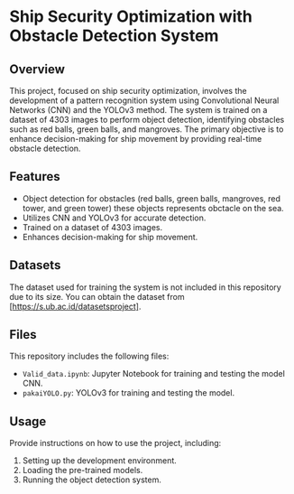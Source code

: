 # Ship Security Optimization with Obstacle Detection System

## Overview

This project, focused on ship security optimization, involves the development of a pattern recognition system using Convolutional Neural Networks (CNN) and the YOLOv3 method. The system is trained on a dataset of 4303 images to perform object detection, identifying obstacles such as red balls, green balls, and mangroves. The primary objective is to enhance decision-making for ship movement by providing real-time obstacle detection.

## Features

- Object detection for obstacles (red balls, green balls, mangroves, red tower, and green tower) these objects represents obctacle on the sea.
- Utilizes CNN and YOLOv3 for accurate detection.
- Trained on a dataset of 4303 images.
- Enhances decision-making for ship movement.

## Datasets

The dataset used for training the system is not included in this repository due to its size. You can obtain the dataset from [https://s.ub.ac.id/datasetsproject].

## Files

This repository includes the following files:

- `Valid_data.ipynb`: Jupyter Notebook for training and testing the model CNN.
- `pakaiYOLO.py`: YOLOv3 for training and testing the model.

## Usage

Provide instructions on how to use the project, including:

1. Setting up the development environment.
2. Loading the pre-trained models.
3. Running the object detection system.
